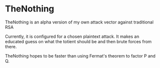 # TheNothing

TheNothing is an alpha version of my own attack vector against traditional RSA

Currently, it is configured for a chosen plaintext attack.  It makes an educated guess on what the totient should be and then brute forces from there.

TheNothing hopes to be faster than using Fermat's theorem to factor P and Q.
